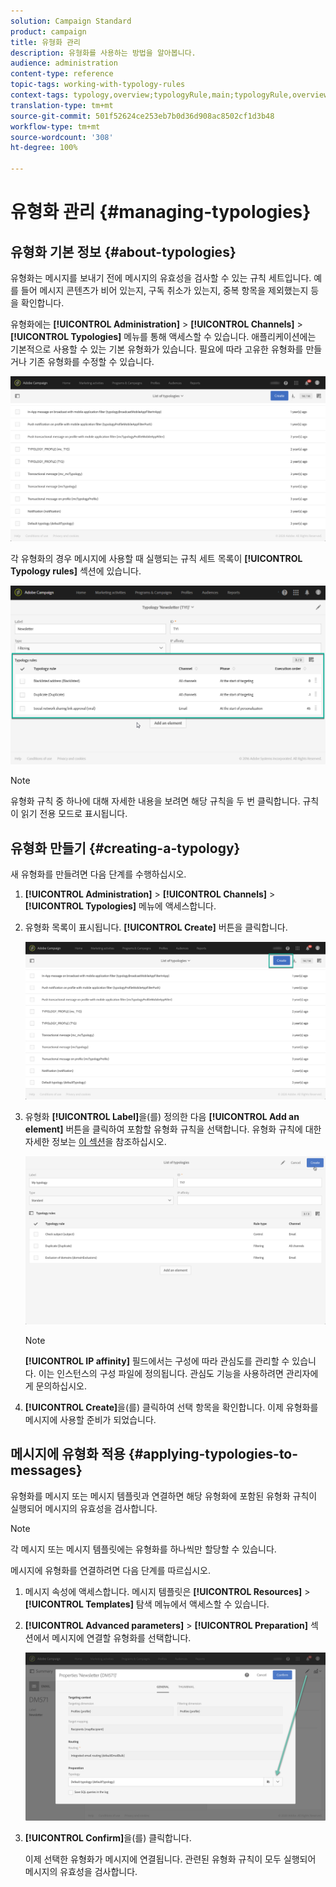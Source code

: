 ```yaml
---
solution: Campaign Standard
product: campaign
title: 유형화 관리
description: 유형화를 사용하는 방법을 알아봅니다.
audience: administration
content-type: reference
topic-tags: working-with-typology-rules
context-tags: typology,overview;typologyRule,main;typologyRule,overview
translation-type: tm+mt
source-git-commit: 501f52624ce253eb7b0d36d908ac8502cf1d3b48
workflow-type: tm+mt
source-wordcount: '308'
ht-degree: 100%

---
```



# 유형화 관리 {#managing-typologies}

## 유형화 기본 정보 {#about-typologies}

유형화는 메시지를 보내기 전에 메시지의 유효성을 검사할 수 있는 규칙 세트입니다. 예를 들어 메시지 콘텐츠가 비어 있는지, 구독 취소가 있는지, 중복 항목을 제외했는지 등을 확인합니다.

유형화에는 **[!UICONTROL Administration]** > **[!UICONTROL Channels]** > **[!UICONTROL Typologies]** 메뉴를 통해 액세스할 수 있습니다. 애플리케이션에는 기본적으로 사용할 수 있는 기본 유형화가 있습니다. 필요에 따라 고유한 유형화를 만들거나 기존 유형화를 수정할 수 있습니다.

![](assets/typologies-list.png)

각 유형화의 경우 메시지에 사용할 때 실행되는 규칙 세트 목록이 **[!UICONTROL Typology rules]** 섹션에 있습니다.

![](assets/typology_typo-rule-list.png)

>[!NOTE]
>
>유형화 규칙 중 하나에 대해 자세한 내용을 보려면 해당 규칙을 두 번 클릭합니다. 규칙이 읽기 전용 모드로 표시됩니다.

## 유형화 만들기 {#creating-a-typology}

새 유형화를 만들려면 다음 단계를 수행하십시오.

1. **[!UICONTROL Administration]** > **[!UICONTROL Channels]** > **[!UICONTROL Typologies]** 메뉴에 액세스합니다.

1. 유형화 목록이 표시됩니다. **[!UICONTROL Create]** 버튼을 클릭합니다.

   ![](assets/typologies-create.png)

1. 유형화 **[!UICONTROL Label]**&#x200B;을(를) 정의한 다음 **[!UICONTROL Add an element]** 버튼을 클릭하여 포함할 유형화 규칙을 선택합니다. 유형화 규칙에 대한 자세한 정보는 [이 섹션](../../sending/using/managing-typology-rules.md)을 참조하십시오.

   ![](assets/typology_addrules.png)

   >[!NOTE]
   >
   >**[!UICONTROL IP affinity]** 필드에서는 구성에 따라 관심도를 관리할 수 있습니다. 이는 인스턴스의 구성 파일에 정의됩니다. 관심도 기능을 사용하려면 관리자에게 문의하십시오.

1. **[!UICONTROL Create]**&#x200B;을(를) 클릭하여 선택 항목을 확인합니다. 이제 유형화를 메시지에 사용할 준비가 되었습니다.

## 메시지에 유형화 적용 {#applying-typologies-to-messages}

유형화를 메시지 또는 메시지 템플릿과 연결하면 해당 유형화에 포함된 유형화 규칙이 실행되어 메시지의 유효성을 검사합니다.

>[!NOTE]
>
>각 메시지 또는 메시지 템플릿에는 유형화를 하나씩만 할당할 수 있습니다.

메시지에 유형화를 연결하려면 다음 단계를 따르십시오.

1. 메시지 속성에 액세스합니다. 메시지 템플릿은 **[!UICONTROL Resources]** > **[!UICONTROL Templates]** 탐색 메뉴에서 액세스할 수 있습니다.

1. **[!UICONTROL Advanced parameters]** > **[!UICONTROL Preparation]** 섹션에서 메시지에 연결할 유형화를 선택합니다.

   ![](assets/typology_message.png)

1. **[!UICONTROL Confirm]**&#x200B;을(를) 클릭합니다.

   이제 선택한 유형화가 메시지에 연결됩니다. 관련된 유형화 규칙이 모두 실행되어 메시지의 유효성을 검사합니다.
